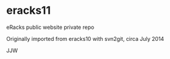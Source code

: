 eracks11
========

eRacks public website private repo

Originally imported from eracks10 with svn2git, circa July 2014

JJW
